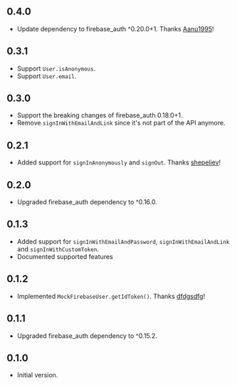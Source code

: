 ## 0.4.0

- Update dependency to firebase_auth ^0.20.0+1. Thanks [Aanu1995](https://github.com/Aanu1995)!

## 0.3.1

- Support `User.isAnonymous`.
- Support `User.email`.

## 0.3.0

- Support the breaking changes of firebase_auth 0.18.0+1.
- Remove `signInWithEmailAndLink` since it's not part of the API anymore.

## 0.2.1

- Added support for `signInAnonymously` and `signOut`. Thanks [shepeliev](https://github.com/shepeliev)!

## 0.2.0

- Upgraded firebase_auth dependency to ^0.16.0.

## 0.1.3

- Added support for `signInWithEmailAndPassword`, `signInWithEmailAndLink` and `signInWithCustomToken`.
- Documented supported features

## 0.1.2

- Implemented `MockFirebaseUser.getIdToken()`. Thanks [dfdgsdfg](https://github.com/atn832/firebase_auth_mocks/pull/2)!

## 0.1.1

- Upgraded firebase_auth dependency to ^0.15.2.

## 0.1.0

- Initial version.
